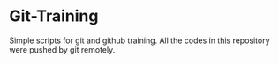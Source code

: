 # Git-Training
 Simple scripts for git and github training. 
 All the codes in this repository were pushed by git remotely.
 
